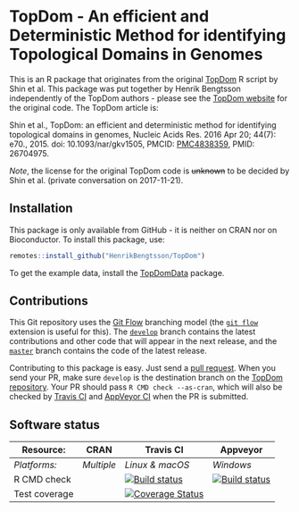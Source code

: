 # TopDom - An efficient and Deterministic Method for identifying Topological Domains in Genomes

This is an R package that originates from the original [TopDom](http://zhoulab.usc.edu/TopDom/) R script by Shin et al.  This package was put together by Henrik Bengtsson independently of the TopDom authors - please see the [TopDom website] for the original code.  The TopDom article is:

Shin et al., TopDom: an efficient and deterministic method for identifying topological domains in genomes, Nucleic Acids Res. 2016 Apr 20; 44(7): e70., 2015.
doi: 10.1093/nar/gkv1505, PMCID: [PMC4838359](https://www.ncbi.nlm.nih.gov/pmc/articles/PMC4838359/), PMID: 26704975.

_Note_, the license for the original TopDom code is ~~unknown~~ to be decided by Shin et al. (private conversation on 2017-11-21).


## Installation

This package is only available from GitHub - it is neither on CRAN nor on Bioconductor. To install this package, use:
```r
remotes::install_github("HenrikBengtsson/TopDom")
```

To get the example data, install the [TopDomData] package.


## Contributions

This Git repository uses the [Git Flow](http://nvie.com/posts/a-successful-git-branching-model/) branching model (the [`git flow`](https://github.com/petervanderdoes/gitflow-avh) extension is useful for this).  The [`develop`](https://github.com/HenrikBengtsson/TopDom/tree/develop) branch contains the latest contributions and other code that will appear in the next release, and the [`master`](https://github.com/HenrikBengtsson/TopDom) branch contains the code of the latest release.

Contributing to this package is easy.  Just send a [pull request](https://help.github.com/articles/using-pull-requests/).  When you send your PR, make sure `develop` is the destination branch on the [TopDom repository](https://github.com/HenrikBengtsson/TopDom).  Your PR should pass `R CMD check --as-cran`, which will also be checked by <a href="https://travis-ci.org/HenrikBengtsson/TopDom">Travis CI</a> and <a href="https://ci.appveyor.com/project/HenrikBengtsson/TopDom">AppVeyor CI</a> when the PR is submitted.


## Software status

| Resource:     | CRAN                | Travis CI       | Appveyor         |
| ------------- | ------------------- | --------------- | ---------------- |
| _Platforms:_  | _Multiple_          | _Linux & macOS_ | _Windows_        |
| R CMD check   | | <a href="https://travis-ci.org/HenrikBengtsson/TopDom"><img src="https://travis-ci.org/HenrikBengtsson/TopDom.svg" alt="Build status"></a>   | <a href="https://ci.appveyor.com/project/HenrikBengtsson/TopDom"><img src="https://ci.appveyor.com/api/projects/status/github/HenrikBengtsson/TopDom?svg=true" alt="Build status"></a> |
| Test coverage | | <a href="https://codecov.io/gh/HenrikBengtsson/TopDom"><img src="https://codecov.io/gh/HenrikBengtsson/TopDom/branch/develop/graph/badge.svg" alt="Coverage Status"/></a> | |


[R]: https://www.r-project.org/
[TopDom]: https://github.com/HenrikBengtsson/TopDom/
[TopDomData]: https://github.com/HenrikBengtsson/TopDomData/
[TopDom website]: http://zhoulab.usc.edu/TopDom/
